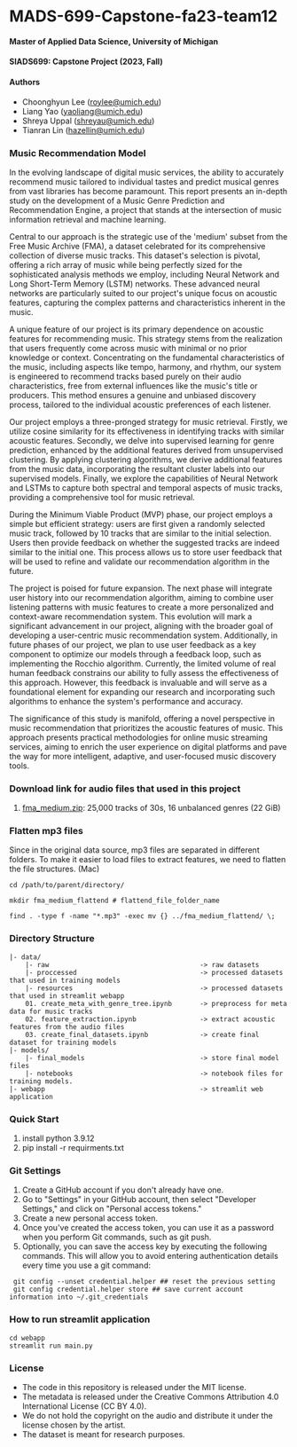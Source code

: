 # MADS-699-Capstone-fa23-team12
#### Master of Applied Data Science, University of Michigan
#### SIADS699: Capstone Project (2023, Fall)
#### Authors
  * Choonghyun Lee (roylee@umich.edu)
  * Liang Yao (yaoliang@umich.edu)
  * Shreya Uppal (shreyau@umich.edu)
  * Tianran Lin (hazellin@umich.edu)

### Music Recommendation Model
In the evolving landscape of digital music services, the ability to accurately recommend music tailored to individual tastes and predict musical genres from vast libraries has become paramount. This report presents an in-depth study on the development of a Music Genre Prediction and Recommendation Engine, a project that stands at the intersection of music information retrieval and machine learning. 

Central to our approach is the strategic use of the 'medium' subset from the Free Music Archive (FMA), a dataset celebrated for its comprehensive collection of diverse music tracks. This dataset's selection is pivotal, offering a rich array of music while being perfectly sized for the sophisticated analysis methods we employ, including Neural Network and Long Short-Term Memory (LSTM) networks. These advanced neural networks are particularly suited to our project's unique focus on acoustic features, capturing the complex patterns and characteristics inherent in the music.

A unique feature of our project is its primary dependence on acoustic features for recommending music. This strategy stems from the realization that users frequently come across music with minimal or no prior knowledge or context. Concentrating on the fundamental characteristics of the music, including aspects like tempo, harmony, and rhythm, our system is engineered to recommend tracks based purely on their audio characteristics, free from external influences like the music's title or producers. This method ensures a genuine and unbiased discovery process, tailored to the individual acoustic preferences of each listener.

Our project employs a three-pronged strategy for music retrieval. Firstly, we utilize cosine similarity for its effectiveness in identifying tracks with similar acoustic features. Secondly, we delve into supervised learning for genre prediction, enhanced by the additional features derived from unsupervised clustering. By applying clustering algorithms, we derive additional features from the music data, incorporating the resultant cluster labels into our supervised models. Finally, we explore the capabilities of Neural Network and LSTMs to capture both spectral and temporal aspects of music tracks, providing a comprehensive tool for music retrieval.

During the Minimum Viable Product (MVP) phase, our project employs a simple but efficient strategy: users are first given a randomly selected music track, followed by 10 tracks that are similar to the initial selection. Users then provide feedback on whether the suggested tracks are indeed similar to the initial one. This process allows us to store user feedback that will be used to refine and validate our recommendation algorithm in the future.

The project is poised for future expansion. The next phase will integrate user history into our recommendation algorithm, aiming to combine user listening patterns with music features to create a more personalized and context-aware recommendation system. This evolution will mark a significant advancement in our project, aligning with the broader goal of developing a user-centric music recommendation system. 
Additionally, in future phases of our project, we plan to use user feedback as a key component to optimize our models through a feedback loop, such as implementing the Rocchio algorithm. Currently, the limited volume of real human feedback constrains our ability to fully assess the effectiveness of this approach. However, this feedback is invaluable and will serve as a foundational element for expanding our research and incorporating such algorithms to enhance the system's performance and accuracy.

The significance of this study is manifold, offering a novel perspective in music recommendation that prioritizes the acoustic features of music. This approach presents practical methodologies for online music streaming services, aiming to enrich the user experience on digital platforms and pave the way for more intelligent, adaptive, and user-focused music discovery tools.

### Download link for audio files that used in this project
1. [fma_medium.zip](https://os.unil.cloud.switch.ch/fma/fma_medium.zip):  25,000 tracks of 30s, 16 unbalanced genres (22 GiB)

### Flatten mp3 files
Since in the original data source, mp3 files are separated in different folders. To make it easier to load files to extract features, we need to flatten the file structures. (Mac)

```
cd /path/to/parent/directory/
```

```
mkdir fma_medium_flattend # flattend_file_folder_name 
```

```
find . -type f -name "*.mp3" -exec mv {} ../fma_medium_flattend/ \;
```

### Directory Structure
```
|- data/
    |- raw                                      -> raw datasets
    |- proccessed                               -> processed datasets that used in training models
    |- resources                                -> processed datasets that used in streamlit webapp
    01. create_meta_with_genre_tree.ipynb       -> preprocess for meta data for music tracks
    02. feature_extraction.ipynb                -> extract acoustic features from the audio files
    03. create_final_datasets.ipynb             -> create final dataset for training models
|- models/
    |- final_models                             -> store final model files
    |- notebooks                                -> notebook files for training models.
|- webapp                                       -> streamlit web application
```

### Quick Start
1. install python 3.9.12
2. pip install -r requirments.txt

### Git Settings
1. Create a GitHub account if you don't already have one.
2. Go to "Settings" in your GitHub account, then select "Developer Settings," and click on "Personal access tokens."
3. Create a new personal access token.
4. Once you've created the access token, you can use it as a password when you perform Git commands, such as git push.
5. Optionally, you can save the access key by executing the following commands. This will allow you to avoid entering authentication details every time you use a git command:
```
 git config --unset credential.helper ## reset the previous setting
 git config credential.helper store ## save current account information into ~/.git_credentials
```

### How to run streamlit application
```
cd webapp
streamlit run main.py
```

### License
* The code in this repository is released under the MIT license.
* The metadata is released under the Creative Commons Attribution 4.0 International License (CC BY 4.0).
* We do not hold the copyright on the audio and distribute it under the license chosen by the artist.
* The dataset is meant for research purposes.
